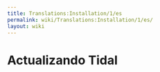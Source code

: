 ```yaml
---
title: Translations:Installation/1/es
permalink: wiki/Translations:Installation/1/es/
layout: wiki
---
```


# Actualizando Tidal
